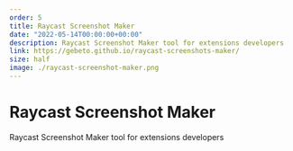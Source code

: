 ```yaml
---
order: 5
title: Raycast Screenshot Maker
date: "2022-05-14T00:00:00+00:00"
description: Raycast Screenshot Maker tool for extensions developers
link: https://gebeto.github.io/raycast-screenshots-maker/
size: half
image: ./raycast-screenshot-maker.png
---
```



# Raycast Screenshot Maker


Raycast Screenshot Maker tool for extensions developers
